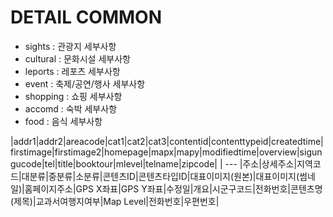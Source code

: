 <h1><strong>DETAIL COMMON</strong></h1>

* sights : 관광지 세부사항
* cultural : 문화시설 세부사항
* leports : 레포츠 세부사항
* event : 축제/공연/행사 세부사항
* shopping : 쇼핑 세부사항
* accomd : 숙박 세부사항
* food : 음식 세부사항

|addr1|addr2|areacode|cat1|cat2|cat3|contentid|contenttypeid|createdtime|firstimage|firstimage2|homepage|mapx|mapy|modifiedtime|overview|sigungucode|tel|title|booktour|mlevel|telname|zipcode|
| ---
|주소|상세주소|지역코드|대분류|중분류|소분류|콘텐츠ID|콘텐츠타입ID|대표이미지(원본)|대표이미지(썸네일)|홈페이지주소|GPS X좌표|GPS Y좌표|수정일|개요|시군구코드|전화번호|콘텐츠명(제목)|교과서여행지여부|Map Level|전화번호|우편번호|

